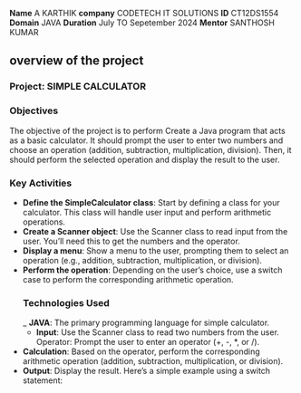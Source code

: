 **Name** A KARTHIK
**company** CODETECH IT SOLUTIONS
**ID** CT12DS1554
**Domain** JAVA
**Duration** July TO Sepetember 2024
**Mentor** SANTHOSH KUMAR


## overview of the project

### Project: SIMPLE CALCULATOR

### Objectives
The objective of the project is to perform Create a Java program that acts as a basic calculator. It should prompt the user to
enter two numbers and choose an operation (addition, subtraction, multiplication,
division). Then, it should perform the selected operation and display the result to the
user.

### Key Activities
- **Define the SimpleCalculator class**: Start by defining a class for your calculator. This class will handle user input and perform arithmetic operations.
- **Create a Scanner object**: Use the Scanner class to read input from the user. You’ll need this to get the numbers and the operator.
- **Display a menu**: Show a menu to the user, prompting them to select an operation (e.g., addition, subtraction, multiplication, or division).
- **Perform the operation**: Depending on the user’s choice, use a switch case to perform the corresponding arithmetic operation.
  ### Technologies Used
  _ **JAVA**: The primary programming language for simple calculator.
  - **Input**: Use the Scanner class to read two numbers from the user.
Operator: Prompt the user to enter an operator (+, -, *, or /).
- **Calculation**: Based on the operator, perform the corresponding arithmetic operation (addition, subtraction, multiplication, or division).
- **Output**: Display the result.
Here’s a simple example using a switch statement:

